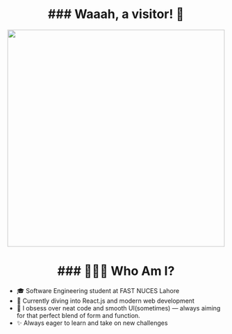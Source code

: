 <div align="center">
  <h1>### Waaah, a visitor! 👋</h1>
</div>

<p align="center">
  <img src="https://media1.tenor.com/m/TSPV5XsTIssAAAAC/flcl.gif" width="500"/>
</p>

<div align="center">
  <h1>### 👨🏼‍🎓 Who Am I?</h1>
</div>

<div align="left">
  <ul>
    <li>🎓 Software Engineering student at FAST NUCES Lahore</li>
    <li>🌱 Currently diving into React.js and modern web development</li>
    <li>🧠 I obsess over neat code and smooth UI(sometimes) — always aiming for that perfect blend of form and function.</li>
    <li>✨ Always eager to learn and take on new challenges</li>
  </ul>
</div>







<!--
**Ryyan-Choudhary/Ryyan-Choudhary** is a ✨ _special_ ✨ repository because its `README.md` (this file) appears on your GitHub profile.

Here are some ideas to get you started:

- 🔭 I’m currently working on ...
- 🌱 I’m currently learning ...
- 👯 I’m looking to collaborate on ...
- 🤔 I’m looking for help with ...
- 💬 Ask me about ...
- 📫 How to reach me: ...
- 😄 Pronouns: ...
- ⚡ Fun fact: ...
-->
